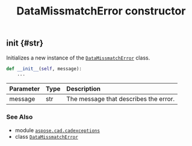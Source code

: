 ﻿---
title: DataMissmatchError constructor
second_title: Aspose.CAD for Python via .NET API References
description: 
type: docs
weight: 10
url: /aspose.cad.cadexceptions/datamissmatcherror/__init__/
is_root: false
---

## __init__ {#str}

Initializes a new instance of the [`DataMissmatchError`](/cad/python-net/aspose.cad.cadexceptions/datamissmatcherror) class.



```python
def __init__(self, message):
    ...
```


| Parameter | Type | Description |
| :- | :- | :- |
| message | str | The message that describes the error. |



### See Also
* module [`aspose.cad.cadexceptions`](../../)
* class [`DataMissmatchError`](/cad/python-net/aspose.cad.cadexceptions/datamissmatcherror)
